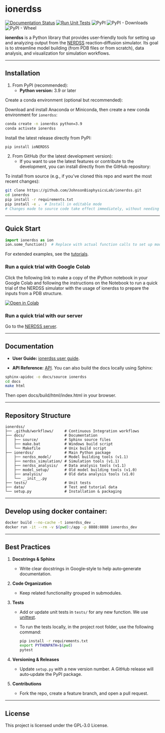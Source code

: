 # ionerdss
[![Documentation Status](https://readthedocs.org/projects/ionerdss/badge/?version=latest)](https://ionerdss.readthedocs.io/en/latest/?badge=latest)
[![Run Unit Tests](https://github.com/JohnsonBiophysicsLab/ionerdss/actions/workflows/unittest.yml/badge.svg?branch=main&event=push)](https://github.com/JohnsonBiophysicsLab/ionerdss/actions/workflows/unittest.yml)
![PyPI](https://img.shields.io/pypi/v/ioNERDSS.svg)
![PyPI - Downloads](https://img.shields.io/pypi/dm/ioNERDSS.svg)
![PyPI - Wheel](https://img.shields.io/pypi/wheel/ioNERDSS.svg)

**ionerdss** is a Python library that provides user‐friendly tools for setting up and analyzing output from the [NERDSS](https://github.com/JohnsonBiophysicsLab/NERDSS) reaction‐diffusion simulator. Its goal is to streamline model building (from PDB files or from scratch), data analysis, and visualization for simulation workflows.

---

## Installation

1. From PyPI (recommended):
   - **Python version:** 3.9 or later

Create a conda environment (optional but recommended):

Download and install Anaconda or Miniconda, then create a new conda environment for `ionerdss`:

```bash
conda create -n ionerdss python=3.9
conda activate ionerdss
```

Install the latest release directly from PyPI:

```bash
pip install ioNERDSS
```

2. From GitHub (for the latest development version):
   - If you want to use the latest features or contribute to the development, you can install directly from the GitHub repository:

To install from source (e.g., if you’ve cloned this repo and want the most recent changes):

```bash
git clone https://github.com/JohnsonBiophysicsLab/ionerdss.git
cd ionerdss
pip install -r requirements.txt
pip install -e .  # Install in editable mode
# Changes made to source code take effect immediately, without needing to reinstall
```

---

## Quick Start

```python
import ionerdss as ion
ion.some_function()  # Replace with actual function calls to set up model and analyze results
```

For extended examples, see the [tutorials](https://ionerdss.readthedocs.io/en/latest/ionerdss_tutorials.html).

### Run a quick trial with Google Colab

Click the following link to make a copy of the iPython notebook in your Google Colab and following the instructions on the Notebook to run a quick trial of the NERDSS simulator with the usage of ionerdss to prepare the inputs from a PDB structure.

[![Open in Colab](https://colab.research.google.com/assets/colab-badge.svg)](https://colab.research.google.com/github/JohnsonBiophysicsLab/ionerdss/blob/main/docs/Run_NERDSS_colab.ipynb?copy=true)

### Run a quick trial with our server

Go to the [NERDSS server](http://52.15.142.249:5000/).

---

## Documentation
- **User Guide:** [ionerdss user guide](https://ionerdss.readthedocs.io/en/latest/ionerdss_documentation_v1_1.html).

- **API Reference:** [API](https://ionerdss.readthedocs.io/en/latest/ionerdss.html). You can also build the docs locally using Sphinx:
```bash
sphinx-apidoc -o docs/source ionerdss
cd docs
make html
```
Then open docs/build/html/index.html in your browser.

---

## Repository Structure
```
ionerdss/
├── .github/workflows/     # Continuous Integration workflows
├── docs/                  # Documentation
│   ├── source/            # Sphinx source files
│   ├── make.bat           # Windows build script
│   └── Makefile           # Unix build script
├── ionerdss/              # Main Python package
│   ├── nerdss_model/      # Model building tools (v1.1)
│   ├── nerdss_simulation/ # Simulation tools (v1.1)
│   ├── nerdss_analysis/   # Data analysis tools (v1.1)
│   ├── model_setup/       # Old model building tools (v1.0)
│   ├── analysis/          # Old data analysis tools (v1.0)
│   └── __init__.py 
├── tests/                 # Unit tests
├── data/                  # Test and tutorial data
└── setup.py               # Installation & packaging
```

---

## Develop using docker container:  
```bash
docker build --no-cache -t ionerdss_dev . 
docker run -it --rm -v $(pwd):/app -p 8888:8888 ionerdss_dev
```

---

## Best Practices

1. **Docstrings & Sphinx**  
   - Write clear docstrings in Google‐style to help auto‐generate documentation.

2. **Code Organization**  
   - Keep related functionality grouped in submodules.

3. **Tests**  
   - Add or update unit tests in `tests/` for any new function. We use [unittest](https://docs.python.org/3/library/unittest.html).

   - To run the tests locally, in the project root folder, use the following command:
     ```bash
     pip install -r requirements.txt
     export PYTHONPATH=$(pwd)
     pytest
     ```

4. **Versioning & Releases**  
   - Update `setup.py` with a new version number. A GitHub release will auto‐update the PyPI package.

5. **Contributions**  
   - Fork the repo, create a feature branch, and open a pull request.

---

## License
This project is licensed under the GPL‐3.0 License.
